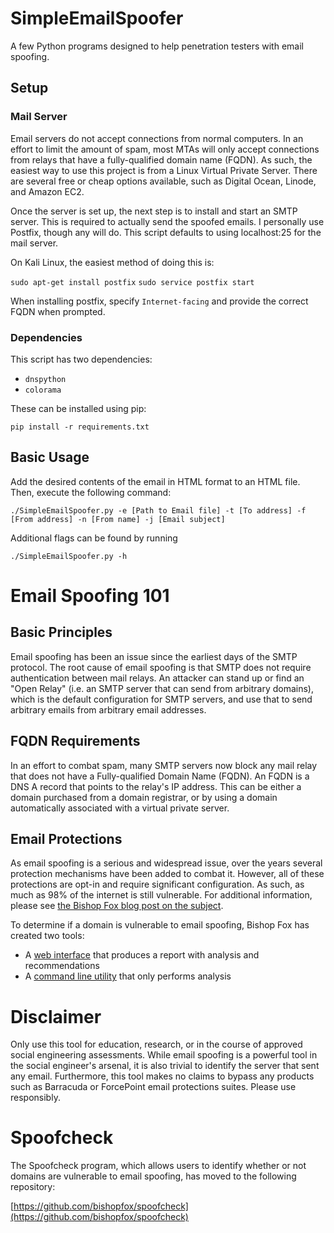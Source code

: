 # SimpleEmailSpoofer
A few Python programs designed to help penetration testers with email spoofing.

## Setup

### Mail Server
Email servers do not accept connections from normal computers. In an effort to limit the amount of spam, 
most MTAs will only accept connections from relays that have a fully-qualified domain name (FQDN). 
As such, the easiest way to use this project is from a Linux Virtual Private Server. There are several
free or cheap options available, such as Digital Ocean, Linode, and Amazon EC2.

Once the server is set up, the next step is to install and start an SMTP server. This is required to actually send
the spoofed emails. I personally use Postfix, though any will do. This script defaults to using localhost:25
for the mail server.

On Kali Linux, the easiest method of doing this is:

`sudo apt-get install postfix`
`sudo service postfix start`

When installing postfix, specify `Internet-facing` and provide the correct FQDN when prompted.

### Dependencies
This script has two dependencies:

- `dnspython`
- `colorama`

These can be installed using pip:

`pip install -r requirements.txt`

## Basic Usage

Add the desired contents of the email in HTML format to an HTML file. Then, execute the following command: 

`./SimpleEmailSpoofer.py -e [Path to Email file] -t [To address] -f [From address] -n [From name] -j [Email subject]`

Additional flags can be found by running

`./SimpleEmailSpoofer.py -h`

# Email Spoofing 101

## Basic Principles
Email spoofing has been an issue since the earliest days of the SMTP protocol. The root cause of email spoofing is that SMTP  does not require authentication between mail relays. An attacker can stand up or find an "Open Relay" (i.e. an SMTP server that can send from arbitrary domains), which is the default configuration for SMTP servers, and use that to send arbitrary emails from arbitrary email addresses.

## FQDN Requirements
In an effort to combat spam, many SMTP servers now block any mail relay that does not have a Fully-qualified Domain Name (FQDN). An FQDN is a DNS A record that points to the relay's IP address. This can be either a domain purchased from a domain registrar, or by using a domain automatically associated with a virtual private server. 

## Email Protections
As email spoofing is a serious and widespread issue, over the years several protection mechanisms have been added to combat it. However, all of these protections are opt-in and require significant configuration. As such, as much as 98% of the internet is still vulnerable. For additional information, please see [the Bishop Fox blog post on the subject](https://www.bishopfox.com/blog/2017/05/how-we-can-stop-email-spoofing/). 

To determine if a domain is vulnerable to email spoofing, Bishop Fox has created two tools:
* A [web interface](http://spoofcheck.bishopfox.com) that produces a report with analysis and recommendations
* A [command line utility](https://github.com/bishopfox/spoofcheck) that only performs analysis

# Disclaimer
Only use this tool for education, research, or in the course of approved social engineering assessments. While email spoofing is a powerful tool in the social engineer's arsenal, it is also trivial to identify the server that sent any email. Furthermore, this tool makes no claims to bypass any products such as Barracuda or ForcePoint email protections suites. Please use responsibly.

# Spoofcheck
The Spoofcheck program, which allows users to identify whether or not domains are vulnerable to email spoofing, has moved to the following repository:

[https://github.com/bishopfox/spoofcheck](https://github.com/bishopfox/spoofcheck)
